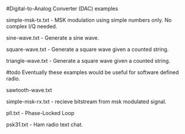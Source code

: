 #Digital-to-Analog Converter (DAC) examples

simple-msk-tx.txt - MSK modulation using simple numbers only. No complex I/Q needed.

sine-wave.txt     - Generate a sine wave.

square-wave.txt   - Generate a square wave given a counted string.

triangle-wave.txt - Generate a square wave given a counted string.


#todo
Eventually these examples would be useful for software defined radio.

sawtooth-wave.txt

simple-msk-rx.txt - recieve bitstream from msk modulated signal.

pll.txt           - Phase-Locked Loop

psk31.txt         - Ham radio text chat.

